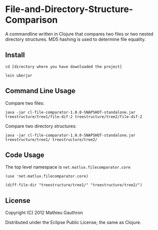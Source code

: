 # File-and-Directory-Structure-Comparison

A commandline written in Clojure that compares two files or two nested directory structures. MD5 hashing is used to determine file equality.

## Install

    cd [directory where you have downloaded the project]

    lein uberjar

## Command Line Usage

Compare two files:

    java -jar cl-file-comparator-1.0.0-SNAPSHOT-standalone.jar treestructure/tree1/file-dif-2 treestructure/tree2/file-dif-2

Compare two directory structures:

    java -jar cl-file-comparator-1.0.0-SNAPSHOT-standalone.jar treestructure/tree1/ treestructure/tree2/

## Code Usage

The top level namespace is `net.matlux.filecomparator.core`

    (use 'net.matlux.filecomparator.core)

    (diff-file-dir "treestructure/tree1/" "treestructure/tree2/")

## License

Copyright (C) 2012 Mathieu Gauthron

Distributed under the Eclipse Public License, the same as Clojure.
